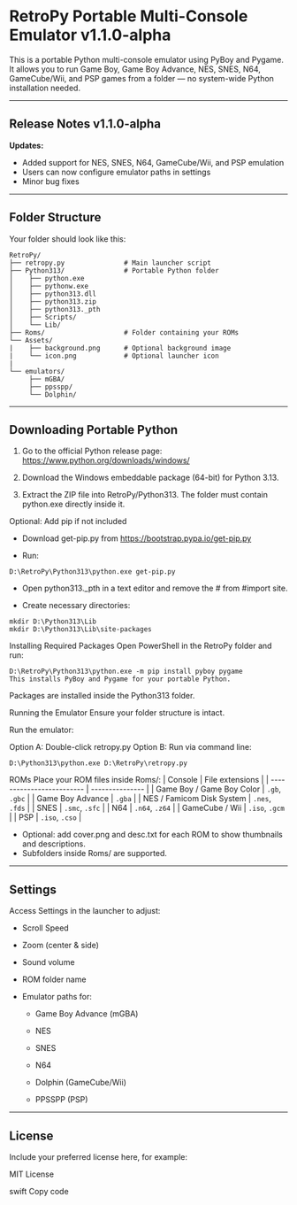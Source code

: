 # RetroPy Portable Multi-Console Emulator v1.1.0-alpha

This is a portable Python multi-console emulator using PyBoy and Pygame.  
It allows you to run Game Boy, Game Boy Advance, NES, SNES, N64, GameCube/Wii, and PSP games from a folder — no system-wide Python installation needed.

***

## Release Notes v1.1.0-alpha

**Updates:**
- Added support for NES, SNES, N64, GameCube/Wii, and PSP emulation
- Users can now configure emulator paths in settings
- Minor bug fixes


***

## Folder Structure

Your folder should look like this:

```text
RetroPy/
├── retropy.py               # Main launcher script
├── Python313/               # Portable Python folder
│    ├── python.exe
│    ├── pythonw.exe
│    ├── python313.dll
│    ├── python313.zip
│    ├── python313._pth
│    ├── Scripts/
│    └── Lib/
├── Roms/                    # Folder containing your ROMs
└── Assets/
|    ├── background.png      # Optional background image
|    └── icon.png            # Optional launcher icon
|
└── emulators/
     ├── mGBA/
     ├── ppsspp/
     └── Dolphin/

```
***
## Downloading Portable Python

1. Go to the official Python release page:
https://www.python.org/downloads/windows/

2. Download the Windows embeddable package (64-bit) for Python 3.13.

3. Extract the ZIP file into RetroPy/Python313.
The folder must contain python.exe directly inside it.

Optional: Add pip if not included

- Download get-pip.py from https://bootstrap.pypa.io/get-pip.py

- Run:
```
D:\RetroPy\Python313\python.exe get-pip.py
```
- Open python313._pth in a text editor and remove the # from #import site.

- Create necessary directories:

```
mkdir D:\Python313\Lib
mkdir D:\Python313\Lib\site-packages
```
Installing Required Packages
Open PowerShell in the RetroPy folder and run:

```
D:\RetroPy\Python313\python.exe -m pip install pyboy pygame
This installs PyBoy and Pygame for your portable Python.
```
Packages are installed inside the Python313 folder.

Running the Emulator
Ensure your folder structure is intact.

Run the emulator:

Option A: Double-click retropy.py
Option B: Run via command line:

```
D:\Python313\python.exe D:\RetroPy\retropy.py
```
ROMs
Place your ROM files inside Roms/:
| Console                   | File extensions |
| ------------------------- | --------------- |
| Game Boy / Game Boy Color | `.gb`, `.gbc`   |
| Game Boy Advance          | `.gba`          |
| NES / Famicom Disk System | `.nes`, `.fds`  |
| SNES                      | `.smc`, `.sfc`  |
| N64                       | `.n64`, `.z64`  |
| GameCube / Wii            | `.iso`, `.gcm`  |
| PSP                       | `.iso`, `.cso`  |


- Optional: add cover.png and desc.txt for each ROM to show thumbnails and descriptions.
- Subfolders inside Roms/ are supported.
***
## Settings
Access Settings in the launcher to adjust:

- Scroll Speed

- Zoom (center & side)

- Sound volume

- ROM folder name

- Emulator paths for:

  - Game Boy Advance (mGBA)

  - NES

  - SNES

  - N64

  - Dolphin (GameCube/Wii)

  - PPSSPP (PSP)
***
## License
Include your preferred license here, for example:

MIT License

swift
Copy code
